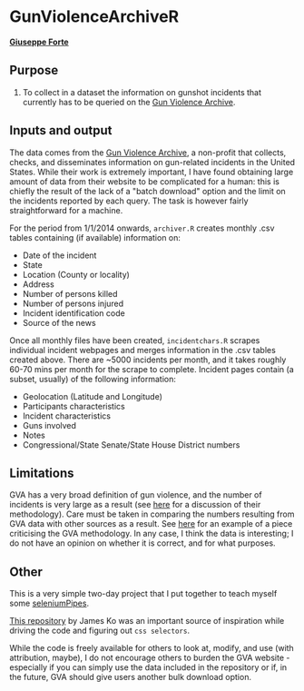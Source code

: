 # GunViolenceArchiveR
**[Giuseppe Forte](mailto:giancagni[at]gmail[dot]com)**

## Purpose
1. To collect in a dataset the information on gunshot incidents that currently
has to be queried on the [Gun Violence Archive](https://www.gunviolencearchive.org).

## Inputs and output
The data comes from the [Gun Violence Archive](https://www.gunviolencearchive.org), a non-profit that collects, checks, and disseminates information on gun-related incidents in the United States. While their work is extremely important, I have found obtaining large amount of data from their website to be complicated for a human: this is chiefly the result of the lack of a "batch download" option and the limit on the incidents reported by each query. The task is however fairly straightforward for a machine.

For the period from 1/1/2014 onwards, `archiver.R` creates monthly .csv tables containing (if available) information on:
* Date of the incident
* State
* Location (County or locality)
* Address
* Number of persons killed
* Number of persons injured
* Incident identification code
* Source of the news

Once all monthly files have been created, `incidentchars.R` scrapes individual incident webpages and merges information in the .csv tables created above. There are ~5000 incidents per month, and it takes roughly 60-70 mins per month for the scrape to complete.
Incident pages contain (a subset, usually) of the following information:
* Geolocation (Latitude and Longitude) 
* Participants characteristics
* Incident characteristics
* Guns involved
* Notes
* Congressional/State Senate/State House District numbers

## Limitations
GVA has a very broad definition of gun violence, and the number of incidents is very large as a result (see [here](https://www.gunviolencearchive.org/methodology) for a discussion of their methodology). Care must be taken in comparing the numbers resulting from GVA data with other sources as a result. See [here](https://www.thetruthaboutguns.com/2015/01/foghorn/gun-violence-archive-flawed-start/) for an example of a piece criticising the GVA methodology. In any case, I think the data is interesting; I do not have an opinion on whether it is correct, and for what purposes.

## Other
This is a very simple two-day project that I put together to teach myself some [seleniumPipes](https://cran.r-project.org/web/packages/seleniumPipes/vignettes/basicOperation.html). 

[This repository](https://github.com/jamesqo/gun-violence-data) by James Ko was an important source of inspiration while driving the code and figuring out `css selectors`.

While the code is freely available for others to look at, modify, and use (with attribution, maybe), I do not encourage others to burden the GVA website - especially if you can simply use the data included in the repository or if, in the future, GVA should give users another bulk download option.
